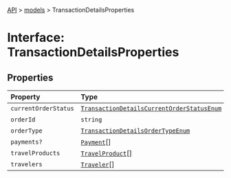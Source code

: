 [API](../../index.md) > [models](../index.md) > TransactionDetailsProperties

# Interface: TransactionDetailsProperties

## Properties

| Property | Type | Description | Source |
| :------ | :------ | :------ | :------ |
| `currentOrderStatus` | [`TransactionDetailsCurrentOrderStatusEnum`](../type-aliases/TransactionDetailsCurrentOrderStatusEnum.md) | - | models/TransactionDetails.ts:88 |
| `orderId` | `string` | - | models/TransactionDetails.ts:87 |
| `orderType` | [`TransactionDetailsOrderTypeEnum`](../type-aliases/TransactionDetailsOrderTypeEnum.md) | - | models/TransactionDetails.ts:89 |
| `payments?` | [`Payment`](../classes/Payment.md)[] | - | models/TransactionDetails.ts:92 |
| `travelProducts` | [`TravelProduct`](../classes/TravelProduct.md)[] | - | models/TransactionDetails.ts:90 |
| `travelers` | [`Traveler`](../classes/Traveler.md)[] | - | models/TransactionDetails.ts:91 |
